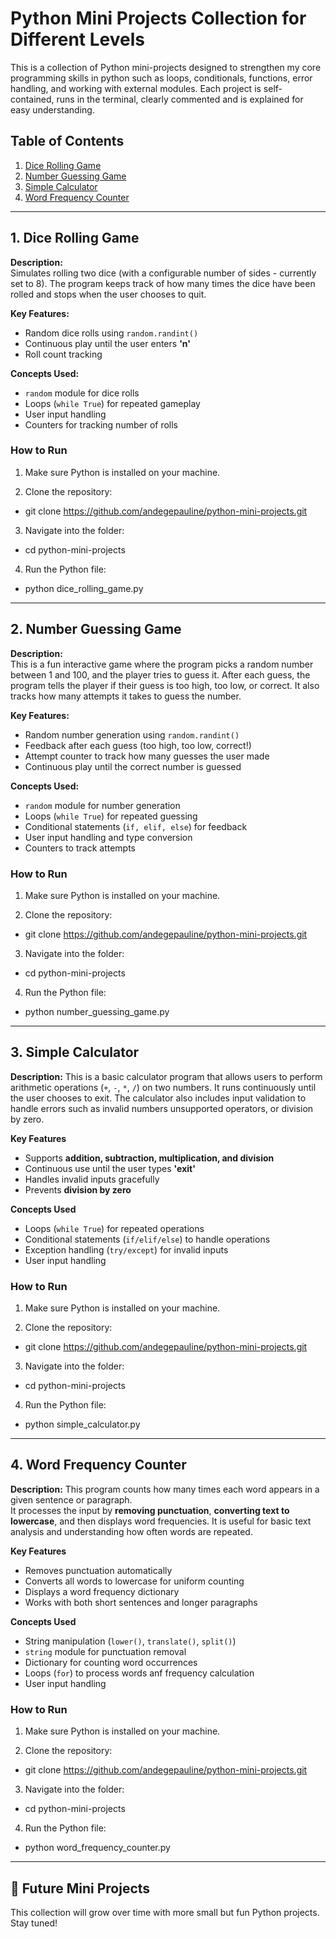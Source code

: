 # Python Mini Projects Collection for Different Levels

This is a collection of Python mini-projects designed to strengthen my core programming skills in python such as loops, conditionals, functions, error handling, and working with external modules.
Each project is self-contained, runs in the terminal, clearly commented and is explained for easy understanding.


## Table of Contents
1. [Dice Rolling Game](#1-dice-rolling-game)
2. [Number Guessing Game](#2-number-guessing-game)
3.  [Simple Calculator](#3-simple-calculator)
4. [Word Frequency Counter](#4-word-frequency-counter)

---

## 1. Dice Rolling Game
**Description:**  
Simulates rolling two dice (with a configurable number of sides - currently set to 8). The program keeps track of how many times the dice have been rolled and stops when the user chooses to quit.

**Key Features:**
- Random dice rolls using `random.randint()`
- Continuous play until the user enters **'n'**
- Roll count tracking

**Concepts Used:**  
- `random` module for dice rolls  
- Loops (`while True`) for repeated gameplay  
- User input handling  
- Counters for tracking number of rolls 

### How to Run
1. Make sure Python is installed on your machine.

2. Clone the repository:
- git clone https://github.com/andegepauline/python-mini-projects.git

3. Navigate into the folder:
- cd python-mini-projects

4. Run the Python file:
- python dice_rolling_game.py

---

## 2. Number Guessing Game
**Description:**  
This is a fun interactive game where the program picks a random number between 1 and 100, and the player tries to guess it. After each guess, the program tells the player if their guess is too high, too low, or correct. It also tracks how many attempts it takes to guess the number.

**Key Features:**
- Random number generation using `random.randint()`
- Feedback after each guess (too high, too low, correct!)
- Attempt counter to track how many guesses the user made
- Continuous play until the correct number is guessed

**Concepts Used:**
- `random` module for number generation
- Loops (`while True`) for repeated guessing
- Conditional statements (`if, elif, else`) for feedback
- User input handling and type conversion
- Counters to track attempts

### How to Run
1. Make sure Python is installed on your machine.

2. Clone the repository:
- git clone https://github.com/andegepauline/python-mini-projects.git

3. Navigate into the folder:
- cd python-mini-projects

4. Run the Python file:
- python number_guessing_game.py

---

## 3. Simple Calculator
**Description:**
This is a basic calculator program that allows users to perform arithmetic operations (`+`, `-`, `*`, `/`) on two numbers. It runs continuously until the user chooses to exit. The calculator also includes input validation to handle errors such as invalid numbers unsupported operators, or division by zero.

**Key Features**
- Supports **addition, subtraction, multiplication, and division**  
- Continuous use until the user types **'exit'**  
- Handles invalid inputs gracefully  
- Prevents **division by zero**

**Concepts Used**
- Loops (`while True`) for repeated operations  
- Conditional statements (`if/elif/else`) to handle operations  
- Exception handling (`try/except`) for invalid inputs  
- User input handling

### How to Run
1. Make sure Python is installed on your machine.

2. Clone the repository:
- git clone https://github.com/andegepauline/python-mini-projects.git

3. Navigate into the folder:
- cd python-mini-projects

4. Run the Python file:
- python simple_calculator.py

---

## 4. Word Frequency Counter
**Description:**
This program counts how many times each word appears in a given sentence or paragraph.  
It processes the input by **removing punctuation**, **converting text to lowercase**, and then displays word frequencies. It is useful for basic text analysis and understanding how often words are repeated.

**Key Features**
- Removes punctuation automatically  
- Converts all words to lowercase for uniform counting  
- Displays a word frequency dictionary  
- Works with both short sentences and longer paragraphs  

**Concepts Used**
- String manipulation (`lower()`, `translate()`, `split()`) 
- `string` module for punctuation removal
- Dictionary for counting word occurrences  
- Loops (`for`) to process words anf frequency calculation  
- User input handling  

### How to Run
1. Make sure Python is installed on your machine.

2. Clone the repository:
- git clone https://github.com/andegepauline/python-mini-projects.git

3. Navigate into the folder:
- cd python-mini-projects

4. Run the Python file:
- python word_frequency_counter.py

---

## 📌 Future Mini Projects

This collection will grow over time with more small but fun Python projects. Stay tuned!
